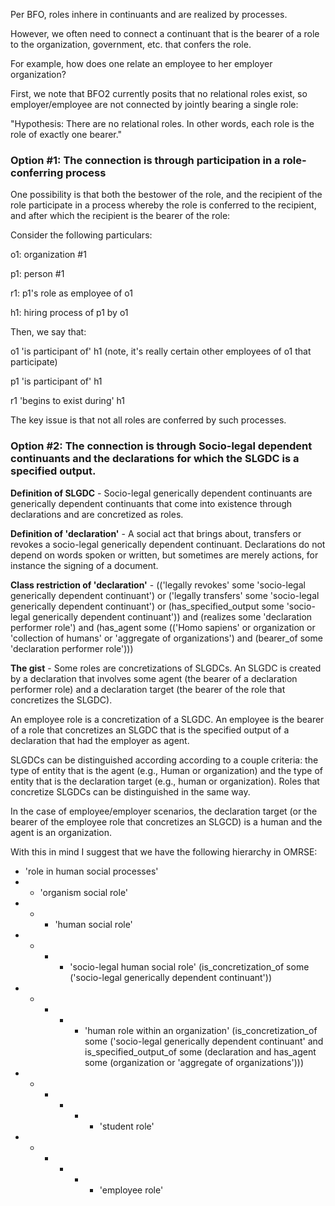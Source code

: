 Per BFO, roles inhere in continuants and are realized by processes.

However, we often need to connect a continuant that is the bearer of a role to the organization, government, etc. that confers the role.

For example, how does one relate an employee to her employer organization?

First, we note that BFO2 currently posits that no relational roles exist, so employer/employee are not connected by jointly bearing a single role:

"Hypothesis: There are no relational roles. In other words, each role is the role of exactly one bearer."

### Option #1: The connection is through participation in a role-conferring process

One possibility is that both the bestower of the role, and the recipient of the role participate in a process whereby the role is conferred to the recipient, and after which the recipient is the bearer of the role:

Consider the following particulars:

o1: organization #1

p1: person #1

r1: p1's role as employee of o1

h1: hiring process of p1 by o1

Then, we say that:

o1  'is participant of'       h1   (note, it's really certain other employees of o1 that participate)

p1  'is participant of'       h1

r1  'begins to exist during'  h1

The key issue is that not all roles are conferred by such processes.

### Option #2: The connection is through Socio-legal dependent continuants and the declarations for which the SLGDC is a specified output.

**Definition of SLGDC** - Socio-legal generically dependent continuants are generically dependent continuants that come into existence through declarations and are concretized as roles.  

**Definition of 'declaration'** - A social act that brings about, transfers or revokes a socio-legal generically dependent continuant. Declarations do not depend on words spoken or written, but sometimes are merely actions, for instance the signing of a document.

**Class restriction of 'declaration'** - (('legally revokes' some 'socio-legal generically dependent continuant') or ('legally transfers' some 'socio-legal generically dependent continuant') or (has_specified_output some 'socio-legal generically dependent continuant')) and (realizes some 'declaration performer role') and (has_agent some 
(('Homo sapiens' or organization or 'collection of humans' or 'aggregate of organizations') and (bearer_of some 'declaration performer role')))

**The gist** - Some roles are concretizations of SLGDCs.  An SLGDC is created by a declaration that involves some agent (the bearer of a declaration performer role) and a declaration target (the bearer of the role that concretizes the SLGDC).

An employee role is a concretization of a SLGDC.  An employee is the bearer of a role that concretizes an SLGDC that is the specified output of a declaration that had the employer as agent.  

SLGDCs can be distinguished according according to a couple criteria: the type of entity that is the agent (e.g., Human or organization) and the type of entity that is the declaration target (e.g., human or organization). Roles that concretize SLGDCs can be distinguished in the same way.

In the case of employee/employer scenarios, the declaration target (or the bearer of the employee role that concretizes an SLGCD) is a human and the agent is an organization.

With this in mind I suggest that we have the following hierarchy in OMRSE:

* 'role in human social processes'
* * 'organism social role'
* * * 'human social role'
* * * * 'socio-legal human social role' (is_concretization_of some ('socio-legal generically dependent continuant'))
* * * * * 'human role within an organization' (is_concretization_of some ('socio-legal generically dependent continuant' and is_specified_output_of some (declaration and has_agent some (organization or 'aggregate of organizations')))
* * * * * * 'student role'
* * * * * * 'employee role'

